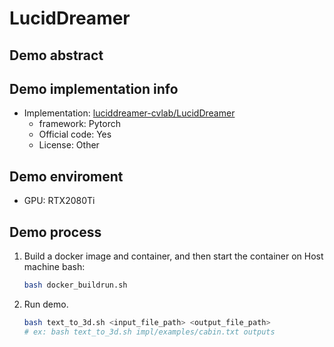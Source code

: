 # LucidDreamer
## Demo abstract

## Demo implementation info
- Implementation: [luciddreamer-cvlab/LucidDreamer](https://github.com/luciddreamer-cvlab/LucidDreamer)
  - framework: Pytorch
  - Official code: Yes
  - License: Other

## Demo enviroment
- GPU: RTX2080Ti

## Demo process
1. Build a docker image and container, and then start the container on Host machine bash:
    ```bash
    bash docker_buildrun.sh
    ```
2. Run demo.
    ```bash
    bash text_to_3d.sh <input_file_path> <output_file_path>
    # ex: bash text_to_3d.sh impl/examples/cabin.txt outputs
    ```